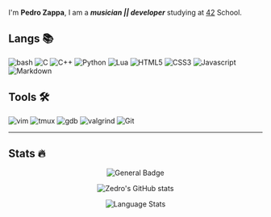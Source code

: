 I'm **Pedro Zappa**, I am a **_musician || developer_** studying at [42](https://42.fr) School.

## Langs 📚

![bash](https://img.shields.io/badge/bash-0D1117.svg?style=for-the-badge&logo=gnu-bash&logoColor=3893F5)
![C](https://img.shields.io/badge/c-0D1117.svg?style=for-the-badge&logo=c&logoColor=3893F5)
![C++](https://img.shields.io/badge/C++-0D1117.svg?style=for-the-badge&logo=c%2B%2B&logoColor=3893F5)
![Python](https://img.shields.io/badge/python-0D1117.svg?style=for-the-badge&logo=python&logoColor=3893F5)
![Lua](https://img.shields.io/badge/lua-0D1117.svg?style=for-the-badge&logo=lua&logoColor=3893F5)
![HTML5](https://img.shields.io/badge/html-0D1117.svg?style=for-the-badge&logo=html5&logoColor=F5942C)
![CSS3](https://img.shields.io/badge/css-0D1117.svg?style=for-the-badge&logo=css3&logoColor=white)
![Javascript](https://img.shields.io/badge/JavaScript-0D1117.svg?style=for-the-badge&logo=JavaScript&logoColor=white)
![Markdown](https://img.shields.io/badge/markdown-0D1117.svg?style=for-the-badge&logo=markdown&logoColor=white)

## Tools 🛠

![vim](https://img.shields.io/badge/neovim-0D1117.svg?style=for-the-badge&logo=neovim&logoColor=019733)
![tmux](https://img.shields.io/badge/tmux-0D1117.svg?style=for-the-badge&logo=tmux&logoColor=019733)
![gdb](https://img.shields.io/badge/gdb-0D1117.svg?style=for-the-badge&logo=gnu&logoColor=F5942C)
![valgrind](https://img.shields.io/badge/%F3%B1%97%80%20%20valgrind-v?style=for-the-badge&logo=horse&labelColor=000&color=000)
![Git](https://img.shields.io/badge/git-0D1117.svg?style=for-the-badge&logo=git&logoColor=F5942C)

___

## Stats :fire:

<div id="stats" align="center">

  ![General Badge](https://github-readme-streak-stats.herokuapp.com?user=PedroZappa&theme=dark&hide_border=false&date_format=j%20M%5B%20Y%5D)
  
  ![Zedro's GitHub stats](https://github-readme-stats.vercel.app/api?username=PedroZappa&theme=dark)
  
  ![Language Stats](https://github-readme-stats.vercel.app/api/top-langs/?username=PedroZappa&layout=compact&theme=dark)
  
</div>
